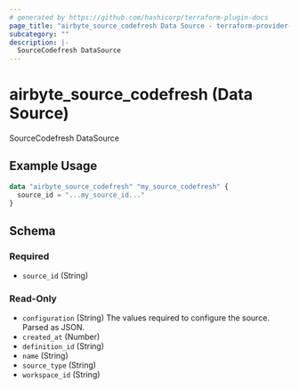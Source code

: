 ```yaml
---
# generated by https://github.com/hashicorp/terraform-plugin-docs
page_title: "airbyte_source_codefresh Data Source - terraform-provider-airbyte"
subcategory: ""
description: |-
  SourceCodefresh DataSource
---
```


# airbyte_source_codefresh (Data Source)

SourceCodefresh DataSource

## Example Usage

```terraform
data "airbyte_source_codefresh" "my_source_codefresh" {
  source_id = "...my_source_id..."
}
```

<!-- schema generated by tfplugindocs -->
## Schema

### Required

- `source_id` (String)

### Read-Only

- `configuration` (String) The values required to configure the source. Parsed as JSON.
- `created_at` (Number)
- `definition_id` (String)
- `name` (String)
- `source_type` (String)
- `workspace_id` (String)
